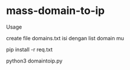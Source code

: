 # mass-domain-to-ip

Usage

create file domains.txt isi dengan list domain mu

pip install -r req.txt

python3 domaintoip.py
